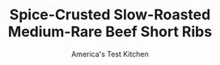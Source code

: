 ---
layout: ../../layouts/MarkdownPostLayout.astro
title: Spice-Crusted Slow-Roasted Medium-Rare Beef Short Ribs
author: America's Test Kitchen
pubDate: 2023-03-15
description: "An innovative method for cooking short ribs results in ribs that eat like luxuriously rich steaks."
image_url: https://res.cloudinary.com/hksqkdlah/image/upload/ar_1:1,c_fill,dpr_2.0,f_auto,fl_lossy.progressive.strip_profile,g_faces:auto,q_auto:low,w_344/SFS_SlowRoastedMediumRareBeefShortRibs_33_kdjhyd
tags: ["Main Courses","Beef"]
calories: 4544
protein: 41
carbohydrates: 166
fats: 34
fiber: 17
ingredients: ["1 tablespoon, kosher salt","1 tablespoon, pepper","1 tablespoon, packed brown sugar","1 teaspoon, smoked paprika","1 teaspoon, ground coriander","½ teaspoon, ground allspice","2 pounds, boneless beef short ribs 1½ to 2 inches thick, 2 inches wide, and 4 to 5 inches long, trimmed","1 tablespoon, vegetable oil","8 tablespoons, unsalted butter","2 tablespoons, minced shallot","1 , garlic clove, minced","¼ cup, Worcestershire sauce","2 tablespoons, red wine vinegar","1 tablespoon, Dijon mustard","1 tablespoon, packed brown sugar","1 tablespoon, soy sauce","2 teaspoons, pepper"]
serves: 4
time: "1¾ hours, plus 2 hours salting time"
instructions: ["FOR THE SHORT RIBS: Combine salt, pepper, sugar, smoked paprika, coriander, and allspice in small bowl. Pat short ribs dry and sprinkle all over with salt mixture. Transfer to large plate, cover, and refrigerate at least 2 hours or up to 24 hours.","Adjust oven rack to middle position and heat oven to 275 degrees. Set wire rack in rimmed baking sheet. Evenly space short ribs on prepared rack. Roast until meat registers between 135 and 140 degrees, 50 minutes to 1 hour. Remove from oven and let rest for 10 minutes.","FOR THE BROWNED BUTTER STEAK SAUCE: Meanwhile, melt butter in medium saucepan over medium heat. Cook, whisking frequently, until milk solids in butter are color of milk chocolate and have nutty aroma, 3 to 5 minutes. Add shallot and garlic and cook for 30 seconds. Remove from heat and immediately whisk in Worcestershire, vinegar, Dijon, sugar, soy sauce, and pepper; set aside.","Heat oil in 12-inch nonstick skillet over medium-high heat until just smoking. Sear short ribs until well browned on top and bottom, 1 to 2 minutes per side. Transfer to carving board and let rest for 5 minutes.","Reheat sauce over medium heat, whisking frequently, until hot, 1 to 2 minutes. Slice short ribs against grain as thin as possible. Serve, passing sauce separately."]
nutrition: ["262 mg Potassium, K","41 mg Phosphorus, P","58 mg Calcium, Ca","1 mg Iron, Fe","18 mg Magnesium, Mg","716 mg Sodium, Na","34 g Total lipid (fat)","8 g Fatty acids, total monounsaturated","1 g Fatty acids, total polyunsaturated","3 mg Vitamin C, total ascorbic acid","61 mg Cholesterol","14 g Fatty acids, total saturated","17 g Fiber, total dietary","5 µg Folate, food","16 g Sugars, total","7 µg Vitamin K (phylloquinone)","36 g Water","166 g Carbohydrate, by difference","5 µg Folate, DFE","41 g Protein","1 mg Vitamin E (alpha-tocopherol)","210 µg Vitamin A, RAE","1136 kcal Energy","6 g Sugars, added","4544 calories"]
notes: "Plan ahead: The salted short ribs need to sit for at least 2 hours before cooking. You should have about 1½ pounds of meat after trimming."
---